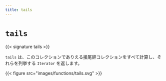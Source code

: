 ```yaml
---
title: tails
---
```


# `tails`

{{< signature tails >}}

`tails` は、このコレクションでありえる接尾辞コレクションをすべて計算し、それらを列挙する `Iterator` を返します。

{{< figure src="images/functions/tails.svg" >}}
